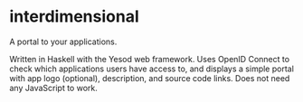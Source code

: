 # interdimensional

A portal to your applications.

Written in Haskell with the Yesod web framework. Uses OpenID Connect to check which applications users have access to, and displays a simple portal with app logo (optional), description, and source code links. Does not need any JavaScript to work.
